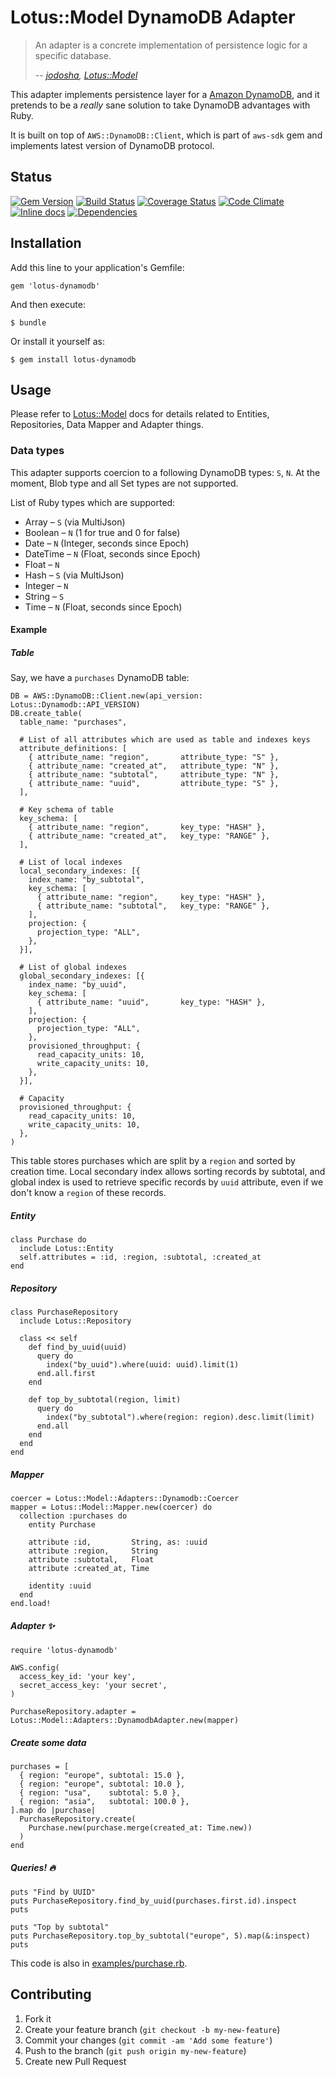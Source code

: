 # Lotus::Model DynamoDB Adapter

> An adapter is a concrete implementation of persistence logic for a specific
> database.
>
> -- <cite>[jodosha](https://github.com/jodosha), [Lotus::Model](https://github.com/lotus/model)</cite>

This adapter implements persistence layer for a [Amazon DynamoDB](https://aws.amazon.com/dynamodb/),
and it pretends to be a _really_ sane solution to take DynamoDB advantages with Ruby.

It is built on top of ```AWS::DynamoDB::Client```, which is part of ```aws-sdk``` gem and implements latest version of DynamoDB protocol.

## Status

[![Gem Version](https://badge.fury.io/rb/lotus-dynamodb.svg)](http://badge.fury.io/rb/lotus-dynamodb)
[![Build Status](https://secure.travis-ci.org/krasnoukhov/lotus-dynamodb.svg?branch=master)](http://travis-ci.org/krasnoukhov/lotus-dynamodb?branch=master)
[![Coverage Status](https://img.shields.io/coveralls/krasnoukhov/lotus-dynamodb.svg)](https://coveralls.io/r/krasnoukhov/lotus-dynamodb?branch=master)
[![Code Climate](https://img.shields.io/codeclimate/github/krasnoukhov/lotus-dynamodb.svg)](https://codeclimate.com/github/krasnoukhov/lotus-dynamodb)
[![Inline docs](http://inch-pages.github.io/github/krasnoukhov/lotus-dynamodb.svg)](http://inch-pages.github.io/github/krasnoukhov/lotus-dynamodb)
[![Dependencies](https://gemnasium.com/krasnoukhov/lotus-dynamodb.svg)](https://gemnasium.com/krasnoukhov/lotus-dynamodb)

## Installation

Add this line to your application's Gemfile:

    gem 'lotus-dynamodb'

And then execute:

    $ bundle

Or install it yourself as:

    $ gem install lotus-dynamodb

## Usage

Please refer to [Lotus::Model](https://github.com/lotus/model#usage) docs for details related to Entities, Repositories, Data Mapper and Adapter things.

### Data types

This adapter supports coercion to a following DynamoDB types: ```S```, ```N```.
At the moment, Blob type and all Set types are not supported.

List of Ruby types which are supported:

* Array – ```S``` (via MultiJson)
* Boolean – ```N``` (1 for true and 0 for false)
* Date – ```N``` (Integer, seconds since Epoch)
* DateTime – ```N``` (Float, seconds since Epoch)
* Float – ```N```
* Hash – ```S``` (via MultiJson)
* Integer – ```N```
* String – ```S```
* Time – ```N``` (Float, seconds since Epoch)

#### Example

##### Table
Say, we have a ```purchases``` DynamoDB table:

```
DB = AWS::DynamoDB::Client.new(api_version: Lotus::Dynamodb::API_VERSION)
DB.create_table(
  table_name: "purchases",

  # List of all attributes which are used as table and indexes keys
  attribute_definitions: [
    { attribute_name: "region",       attribute_type: "S" },
    { attribute_name: "created_at",   attribute_type: "N" },
    { attribute_name: "subtotal",     attribute_type: "N" },
    { attribute_name: "uuid",         attribute_type: "S" },
  ],

  # Key schema of table
  key_schema: [
    { attribute_name: "region",       key_type: "HASH" },
    { attribute_name: "created_at",   key_type: "RANGE" },
  ],

  # List of local indexes
  local_secondary_indexes: [{
    index_name: "by_subtotal",
    key_schema: [
      { attribute_name: "region",     key_type: "HASH" },
      { attribute_name: "subtotal",   key_type: "RANGE" },
    ],
    projection: {
      projection_type: "ALL",
    },
  }],

  # List of global indexes
  global_secondary_indexes: [{
    index_name: "by_uuid",
    key_schema: [
      { attribute_name: "uuid",       key_type: "HASH" },
    ],
    projection: {
      projection_type: "ALL",
    },
    provisioned_throughput: {
      read_capacity_units: 10,
      write_capacity_units: 10,
    },
  }],

  # Capacity
  provisioned_throughput: {
    read_capacity_units: 10,
    write_capacity_units: 10,
  },
)
```

This table stores purchases which are split by a ```region``` and sorted by creation time.
Local secondary index allows sorting records by subtotal, and global index is used to retrieve specific records by ```uuid``` attribute, even if we don't know a ```region``` of these records.

##### Entity

```
class Purchase do
  include Lotus::Entity
  self.attributes = :id, :region, :subtotal, :created_at
end
```

##### Repository

```
class PurchaseRepository
  include Lotus::Repository

  class << self
    def find_by_uuid(uuid)
      query do
        index("by_uuid").where(uuid: uuid).limit(1)
      end.all.first
    end

    def top_by_subtotal(region, limit)
      query do
        index("by_subtotal").where(region: region).desc.limit(limit)
      end.all
    end
  end
end
```
##### Mapper

```
coercer = Lotus::Model::Adapters::Dynamodb::Coercer
mapper = Lotus::Model::Mapper.new(coercer) do
  collection :purchases do
    entity Purchase

    attribute :id,         String, as: :uuid
    attribute :region,     String
    attribute :subtotal,   Float
    attribute :created_at, Time

    identity :uuid
  end
end.load!
```

##### Adapter :sparkles:

```
require 'lotus-dynamodb'

AWS.config(
  access_key_id: 'your key',
  secret_access_key: 'your secret',
)

PurchaseRepository.adapter = Lotus::Model::Adapters::DynamodbAdapter.new(mapper)
```

##### Create some data

```
purchases = [
  { region: "europe", subtotal: 15.0 },
  { region: "europe", subtotal: 10.0 },
  { region: "usa",    subtotal: 5.0 },
  { region: "asia",   subtotal: 100.0 },
].map do |purchase|
  PurchaseRepository.create(
    Purchase.new(purchase.merge(created_at: Time.new))
  )
end
```

##### Queries! :fire:

```
puts "Find by UUID"
puts PurchaseRepository.find_by_uuid(purchases.first.id).inspect
puts

puts "Top by subtotal"
puts PurchaseRepository.top_by_subtotal("europe", 5).map(&:inspect)
puts
```

This code is also in [examples/purchase.rb](examples/purchase.rb).

## Contributing

1. Fork it
2. Create your feature branch (`git checkout -b my-new-feature`)
3. Commit your changes (`git commit -am 'Add some feature'`)
4. Push to the branch (`git push origin my-new-feature`)
5. Create new Pull Request
